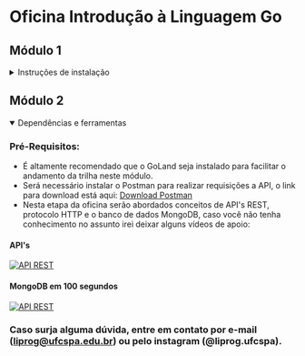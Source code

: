
# Oficina Introdução à Linguagem Go
## Módulo 1
<details>
<summary>Instruções de instalação</summary>
 
# Primeiros passos para configuração do ambiente local:

### Pré Requisitos:
 - Realizar a instalação de um editor de código ou IDE, as recomendações são o VSCode ou Goland.
<div style="text-align: center;">  
     <img src="/assets/vscode.png" style="margin-right: 100px" width="100"/>                       
     <img src="/assets/goland.png" style="margin-right: 100px" width="100"/>
</div>

## 1. Baixar o Instalador
 - Acesse o site oficial do Go para baixar a versão mais recente: [Download Go](https://go.dev/doc/install)
 - Escolha a versão correspondente ao seu sistema operacional:
   1. Windows: .msi
   2. Linux: .tar.gz
   3. macOS: .pkg
## 2. Instalar o Go

Como sempre vou deixar um link de um vídeo para auxiliar caso surja alguma dúvida.
 - [Tutorial de instalação Go.](https://youtu.be/eJq_D9at6ec?si=NQeV1cZcozKjjgVC)

### Windows

1. Execute o arquivo `.msi` baixado.
2. Siga as instruções do assistente de instalação.
3. Verifique se o Go foi instalado corretamente abrindo o **Terminal** e executando:
   ```sh
   go version
   
   go version go1.24.1  👈 o output esperado é esse
   ```

### Linux

1. Extraia o arquivo baixado para `/usr/local`:
   ```sh
   sudo tar -C /usr/local -xzf go<versao>.linux-amd64.tar.gz
   ```
2. Adicione o caminho do Go ao `PATH` editando `~/.bashrc` ou `~/.profile`:
   ```sh
   echo "export PATH=$PATH:/usr/local/go/bin" >> ~/.bashrc
   source ~/.bashrc
   ```
3. Verifique a instalação:
   ```sh
   go version
   
   go version go1.24.1  👈 o output esperado é esse
   ```

### macOS

1. Execute o arquivo `.pkg` baixado.
2. Siga as instruções do instalador.
3. Verifique a instalação abrindo o **Terminal** e executando:
   ```sh
   go version
   
   go version go1.24.1  👈 o output esperado é esse
   ```

### 4. Por fim, faça o `git clone` deste repositório na sua máquina para acompanhar e realizar os exercícios durante a oficina!
### 5. Tá pronto o sorvetinho! Nos vemos novamente no dia da oficina  🐈🚀
</details>

## Módulo 2
<details open>
<summary>Dependências e ferramentas</summary>
 
 ### Pré-Requisitos:
 - É altamente recomendado que o GoLand seja instalado para facilitar o andamento da trilha neste módulo.
 - Será necessário instalar o Postman para realizar requisições a API, o link para download está aqui: [Download Postman](https://www.postman.com/)
 - Nesta etapa da oficina serão abordados conceitos de API's REST, protocolo HTTP e o banco de dados MongoDB, caso você não tenha conhecimento no assunto irei deixar alguns vídeos de apoio:

 #### API's
 [![API REST](https://img.youtube.com/vi/9SbUPqKEWcY/0.jpg)](https://www.youtube.com/watch?v=9SbUPqKEWcY)

 #### MongoDB em 100 segundos
 [![API REST](https://img.youtube.com/vi/-bt_y4Loofg/0.jpg)](https://www.youtube.com/watch?v=-bt_y4Loofg&pp=0gcJCfwAo7VqN5tD)

</details>


### Caso surja alguma dúvida, entre em contato por e-mail (liprog@ufcspa.edu.br) ou pelo instagram (@liprog.ufcspa).
